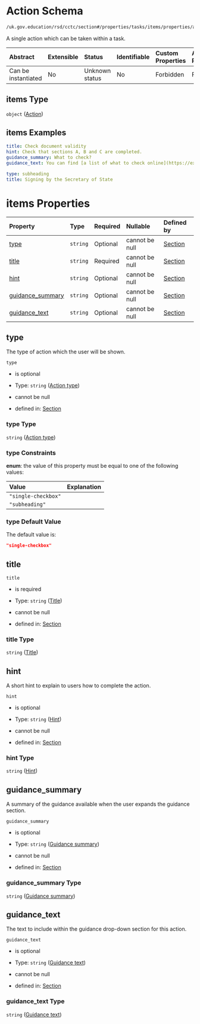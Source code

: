 # Action Schema

```txt
/uk.gov.education/rsd/cctc/section#/properties/tasks/items/properties/actions/items
```

A single action which can be taken within a task.

| Abstract            | Extensible | Status         | Identifiable | Custom Properties | Additional Properties | Access Restrictions | Defined In                                                                                      |
| :------------------ | :--------- | :------------- | :----------- | :---------------- | :-------------------- | :------------------ | :---------------------------------------------------------------------------------------------- |
| Can be instantiated | No         | Unknown status | No           | Forbidden         | Forbidden             | none                | [section.schema.json\*](../../app/workflows/schemas/section.schema.json "open original schema") |

## items Type

`object` ([Action](section-properties-tasks-task-properties-actions-action.md))

## items Examples

```yaml
title: Check document validity
hint: Check that sections A, B and C are completed.
guidance_summary: What to check?
guidance_text: You can find [a list of what to check online](https://example.com).

```

```yaml
type: subheading
title: Signing by the Secretary of State

```

# items Properties

| Property                               | Type     | Required | Nullable       | Defined by                                                                                                                                                                                                          |
| :------------------------------------- | :------- | :------- | :------------- | :------------------------------------------------------------------------------------------------------------------------------------------------------------------------------------------------------------------ |
| [type](#type)                          | `string` | Optional | cannot be null | [Section](section-properties-tasks-task-properties-actions-action-properties-action-type.md "/uk.gov.education/rsd/cctc/section#/properties/tasks/items/properties/actions/items/properties/type")                  |
| [title](#title)                        | `string` | Required | cannot be null | [Section](section-properties-tasks-task-properties-actions-action-properties-title.md "/uk.gov.education/rsd/cctc/section#/properties/tasks/items/properties/actions/items/properties/title")                       |
| [hint](#hint)                          | `string` | Optional | cannot be null | [Section](section-properties-tasks-task-properties-actions-action-properties-hint.md "/uk.gov.education/rsd/cctc/section#/properties/tasks/items/properties/actions/items/properties/hint")                         |
| [guidance\_summary](#guidance_summary) | `string` | Optional | cannot be null | [Section](section-properties-tasks-task-properties-actions-action-properties-guidance-summary.md "/uk.gov.education/rsd/cctc/section#/properties/tasks/items/properties/actions/items/properties/guidance_summary") |
| [guidance\_text](#guidance_text)       | `string` | Optional | cannot be null | [Section](section-properties-tasks-task-properties-actions-action-properties-guidance-text.md "/uk.gov.education/rsd/cctc/section#/properties/tasks/items/properties/actions/items/properties/guidance_text")       |

## type

The type of action which the user will be shown.

`type`

*   is optional

*   Type: `string` ([Action type](section-properties-tasks-task-properties-actions-action-properties-action-type.md))

*   cannot be null

*   defined in: [Section](section-properties-tasks-task-properties-actions-action-properties-action-type.md "/uk.gov.education/rsd/cctc/section#/properties/tasks/items/properties/actions/items/properties/type")

### type Type

`string` ([Action type](section-properties-tasks-task-properties-actions-action-properties-action-type.md))

### type Constraints

**enum**: the value of this property must be equal to one of the following values:

| Value               | Explanation |
| :------------------ | :---------- |
| `"single-checkbox"` |             |
| `"subheading"`      |             |

### type Default Value

The default value is:

```json
"single-checkbox"
```

## title



`title`

*   is required

*   Type: `string` ([Title](section-properties-tasks-task-properties-actions-action-properties-title.md))

*   cannot be null

*   defined in: [Section](section-properties-tasks-task-properties-actions-action-properties-title.md "/uk.gov.education/rsd/cctc/section#/properties/tasks/items/properties/actions/items/properties/title")

### title Type

`string` ([Title](section-properties-tasks-task-properties-actions-action-properties-title.md))

## hint

A short hint to explain to users how to complete the action.

`hint`

*   is optional

*   Type: `string` ([Hint](section-properties-tasks-task-properties-actions-action-properties-hint.md))

*   cannot be null

*   defined in: [Section](section-properties-tasks-task-properties-actions-action-properties-hint.md "/uk.gov.education/rsd/cctc/section#/properties/tasks/items/properties/actions/items/properties/hint")

### hint Type

`string` ([Hint](section-properties-tasks-task-properties-actions-action-properties-hint.md))

## guidance\_summary

A summary of the guidance available when the user expands the guidance section.

`guidance_summary`

*   is optional

*   Type: `string` ([Guidance summary](section-properties-tasks-task-properties-actions-action-properties-guidance-summary.md))

*   cannot be null

*   defined in: [Section](section-properties-tasks-task-properties-actions-action-properties-guidance-summary.md "/uk.gov.education/rsd/cctc/section#/properties/tasks/items/properties/actions/items/properties/guidance_summary")

### guidance\_summary Type

`string` ([Guidance summary](section-properties-tasks-task-properties-actions-action-properties-guidance-summary.md))

## guidance\_text

The text to include within the guidance drop-down section for this action.

`guidance_text`

*   is optional

*   Type: `string` ([Guidance text](section-properties-tasks-task-properties-actions-action-properties-guidance-text.md))

*   cannot be null

*   defined in: [Section](section-properties-tasks-task-properties-actions-action-properties-guidance-text.md "/uk.gov.education/rsd/cctc/section#/properties/tasks/items/properties/actions/items/properties/guidance_text")

### guidance\_text Type

`string` ([Guidance text](section-properties-tasks-task-properties-actions-action-properties-guidance-text.md))
